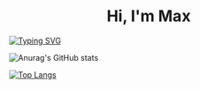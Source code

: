 <h1 align="center">Hi, I'm Max</h1>

<a href="https://git.io/typing-svg"><img src="https://readme-typing-svg.demolab.com?font=Syncopate&pause=1000&color=F7F7F7&random=false&width=435&lines=I’m+currently+learning+the+CSharp+and" alt="Typing SVG" /></a>

![Anurag's GitHub stats](https://github-readme-stats.vercel.app/api?username=MaxMuha&show_icons=true&bg_color=00000000)

[![Top Langs](https://github-readme-stats.vercel.app/api/top-langs/?username=MaxMuha&layout=compact&theme=dark)](https://github.com/anuraghazra/github-readme-stats)

<!--
**MaxMuha/MaxMuha** is a ✨ _special_ ✨ repository because its `README.md` (this file) appears on your GitHub profile.

Here are some ideas to get you started:

- 🔭 I’m currently working on ...
- 🌱 I’m currently learning ...
- 👯 I’m looking to collaborate on ...
- 🤔 I’m looking for help with ...
- 💬 Ask me about ...
- 📫 How to reach me: ...
- 😄 Pronouns: ...
- ⚡ Fun fact: ...
-->
